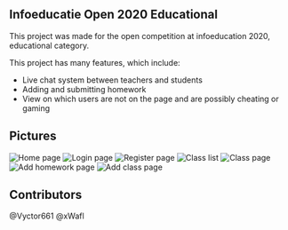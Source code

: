 ## Infoeducatie Open 2020 Educational

This project was made for the open competition at infoeducation 2020, educational category.

This project has many features, which include:

- Live chat system between teachers and students
- Adding and submitting homework
- View on which users are not on the page and are possibly cheating or gaming

## Pictures

![Home page](https://cdn.discordapp.com/attachments/657679044497899572/738710732450824222/unknown.png)
![Login page](https://cdn.discordapp.com/attachments/657679044497899572/738710637877657600/unknown.png)
![Register page](https://cdn.discordapp.com/attachments/657679044497899572/738710693590597632/unknown.png)
![Class list](https://cdn.discordapp.com/attachments/657679044497899572/738711205840945232/unknown.png)
![Class page](https://cdn.discordapp.com/attachments/657679044497899572/738711477183316029/unknown.png)
![Add homework page](https://cdn.discordapp.com/attachments/657679044497899572/738711702572367924/unknown.png)
![Add class page](https://cdn.discordapp.com/attachments/657679044497899572/738711766950740028/unknown.png)

## Contributors

@Vyctor661
@xWafl
